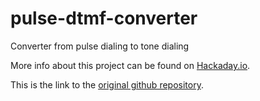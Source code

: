 # pulse-dtmf-converter
Converter from pulse dialing to tone dialing

More info about this project can be found on [Hackaday.io](https://hackaday.io/project/28557-pulse-to-tone-converter).

This is the link to the [original github repository](https://github.com/LieBtrau/pulse-dtmf-converter/).